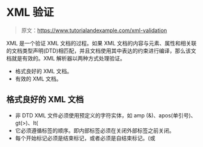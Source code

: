 # XML 验证

> 原文：<https://www.tutorialandexample.com/xml-validation>

XML 是一个验证 XML 文档的过程。如果 XML 文档的内容与元素、属性和相关联的文档类型声明(DTD)相匹配，并且文档使用其中表达的约束进行编译，那么该文档就是有效的。XML 解析器以两种方式处理验证。

*   格式良好的 XML 文档。
*   有效的 XML 文档。

## 格式良好的 XML 文档

*   非 DTD XML 文件必须使用预定义的字符实体，如 amp (&)、apos(单引号)、gt(>)、lt(
*   它必须遵循标签的顺序。即内部标签必须在关闭外部标签之前关闭。
*   每个开始标记必须是结束标记，或者必须是自结束标记。(<title>？</title>或<title>。</li> <li>它在开始标记中只有一个属性，需要用引号引起来。</li> </ul> <strong>Example</strong> In above example it defines the type of document. (In above example the document type is element type). <ul class="points"> <li>它包括名为 address 的根元素。</li> <li>子元素名称、公司和电话都包含在它自己的标签中。</li> </ul> <h3 class="h3">有效的 XML 文档。</h3> If an XML document is well formed and has an associated Document Type Declaration (DTD), then it is said to be a valid XML document. <div id="bottomnext"> <a style="float:left" class="next" href="https://www.tutorialandexample.com/xml-processing">← Prev</a> </div> <div id="bottomnext"> <a style="float:right" class="next" href="https://www.tutorialandexample.com/xml-dtd">Next →</a> </div> </body> </html></title>